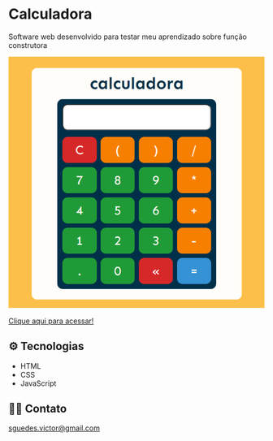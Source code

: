 # Calculadora

Software web desenvolvido para testar meu aprendizado sobre função construtora

![preview](.github/calculadora.png)

[Clique aqui para acessar!](https://victorsilvaguedes.github.io/calculadora/)

## ⚙ Tecnologias

- HTML
- CSS
- JavaScript

## 👨‍💻 Contato

sguedes.victor@gmail.com
